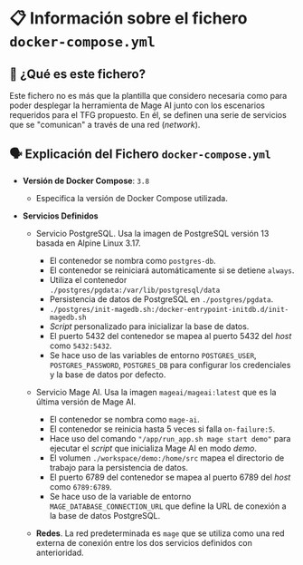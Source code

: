 # 📋 Información sobre el fichero `docker-compose.yml`

## 🤔 ¿Qué es este fichero?

Este fichero no es más que la plantilla que considero necesaria como para poder
desplegar la herramienta de Mage AI junto con los escenarios requeridos para el TFG propuesto. En él,
se definen una serie de servicios que se "comunican" a través de una red (_network_).

## 🗣️ Explicación del Fichero `docker-compose.yml`

* **Versión de Docker Compose**: `3.8`
  - Especifica la versión de Docker Compose utilizada.

* **Servicios Definidos**
  * Servicio PostgreSQL. Usa la imagen de PostgreSQL versión 13 basada en Alpine Linux 3.17.
    - El contenedor se nombra como `postgres-db`.
    - El contenedor se reiniciará automáticamente si se detiene `always`.
    - Utiliza el contenedor `./postgres/pgdata:/var/lib/postgresql/data`
    - Persistencia de datos de PostgreSQL en `./postgres/pgdata`.
    - `./postgres/init-magedb.sh:/docker-entrypoint-initdb.d/init-magedb.sh`
    - _Script_ personalizado para inicializar la base de datos.
    - El puerto 5432 del contenedor se mapea al puerto 5432 del _host_ como `5432:5432`.
    - Se hace uso de las variables de entorno `POSTGRES_USER`, `POSTGRES_PASSWORD`, `POSTGRES_DB`
      para configurar los credenciales y la base de datos por defecto.
      
  * Servicio Mage AI. Usa la imagen `mageai/mageai:latest` que es la última versión de Mage AI.
    - El contenedor se nombra como `mage-ai`.
    - El contenedor se reinicia hasta 5 veces si falla `on-failure:5`.
    - Hace uso del comando `"/app/run_app.sh mage start demo"` para ejecutar el _script_ que inicializa Mage AI en modo _demo_.
    - El volumen `./workspace/demo:/home/src` mapea el directorio de trabajo para la persistencia de datos.
    - El puerto 6789 del contenedor se mapea al puerto 6789 del _host_ como `6789:6789`.
    - Se hace uso de la variable de entorno `MAGE_DATABASE_CONNECTION_URL` que define la URL de conexión a la base de datos
      PostgreSQL.

  * **Redes**. La red predeterminada es `mage` que se utiliza como una red externa de conexión entre los dos servicios definidos
  con anterioridad.




